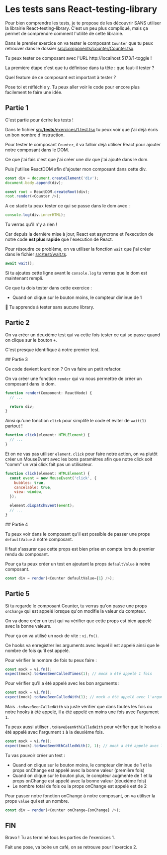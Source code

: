 # Les tests sans React-testing-library

Pour bien comprendre les tests, je te propose de les découvrir SANS utiliser
la librairie React-testing-library. C'est un peu plus compliqué, mais ça permet de
comprendre comment l'utilité de cette librairie.

Dans le premier exercice on va tester le composant `Counter` que tu peux retrouver dans
le dossier [src/components/counter/Counter.tsx](src/components/counter/Counter.tsx).

Tu peux tester ce composant avec l'URL http://localhost:5173/1-toggle !

La première étape c'est que tu définisse dans ta tête : que faut-il tester ?

Quel feature de ce composant est important à tester ?

Pose toi et réfléchie y. Tu peux aller voir le code pour encore plus facilement te
faire une idée.

## Partie 1

C'est partie pour écrire les tests !

Dans le fichier [src/**tests**/exercices/1.test.tsx](src/__tests__/exercices/1.test.tsx)
tu peux voir que j'ai déjà écris un bon nombre d'instruction.

Pour tester le composant `Counter`, il va falloir déjà utiliser React pour ajouter
notre composant dans le DOM.

Ce que j'ai fais c'est que j'ai créer une div que j'ai ajouté dans le dom.

Puis j'utilise ReactDOM afin d'ajouter mon composant dans cette div.

```js
const div = document.createElement('div');
document.body.append(div);

const root = ReactDOM.createRoot(div);
root.render(<Counter />);
```

A ce stade tu peux tester ce qui se passe dans le dom avec :

```js
console.log(div.innerHTML);
```

Tu verras qu'il n'y a rien !

Car depuis la dernière mise à jour, React est asyncrone et l'execution de notre code
**est plus rapide** que l'execution de React.

Pour résoudre ce problème, on va utiliser la fonction `wait` que j'ai créer dans le fichier [src/test/wait.ts](src/test/wait.ts).

```js
await wait();
```

Si tu ajoutes cette ligne avant le `console.log` tu verras que le dom est maintenant
rempli.

Ce que tu dois tester dans cette exercice :

- Quand on clique sur le bouton moins, le compteur diminue de 1

💌 Tu apprends à tester sans aucune library.

## Partie 2

On va créer un deuxième test qui va cette fois tester ce qui se passe quand on clique
sur le bouton `+`.

C'est presque identifique à notre premier test.

## Partie 3

Ce code devient lourd non ? On va faire un petit refactor.

On va créer une fonction `render` qui va nous permettre de créer un composant dans le
dom.

```js
function render(Component: ReactNode) {
  // ...

  return div;
}
```

Ainsi qu'une fonction `click` pour simplifé le code et éviter de `wait(1)` partout !

```js
function click(element: HTMLElement) {
  // ...
}
```

Et on ne vas pas utiliser `element.click` pour faire notre action, on va plutôt
créer un MouseEvent avec les bons paramètres afin que notre click soit "comm" un vrai
click fait pas un utilisateur.

```js
function click(element: HTMLElement) {
  const event = new MouseEvent('click', {
    bubbles: true,
    cancelable: true,
    view: window,
  });

  element.dispatchEvent(event);
  // ...
}
```

## Partie 4

Tu peux voir dans le composant qu'il est possible de passer une props `defaultValue` à notre composant.

Il faut s'assurer que cette props est bien prise en compte lors du premier rendu du composant.

Pour ça tu peux créer un test en ajoutant la props `defaultValue` à notre composant.

```js
const div = render(<Counter defaultValue={1} />);
```

## Partie 5

Si tu regarde le composant Counter, tu verras qu'on passe une props `onChange` qui est
appelé lorsque qu'on modifie la valeur du compteur.

On va donc créer un test qui va vérifier que cette props est bien appelé avec la bonne
valeurs.

Pour ça on va utilisé un `mock` de vite : `vi.fn()`.

Ce hooks va enregistrer les arguments avec lequel il est appelé ainsi que le nombre
de fois qu'il est appelé.

Pour vérifier le nombre de fois tu peux faire :

```js
const mock = vi.fn();
expect(mock).toHaveBeenCalledTimes(1); // mock a été appelé 1 fois
```

Pour vérifier qu'il a été appelé avec les bon arguments :

```js
const mock = vi.fn();
expect(mock).toHaveBeenCalledWith(1); // mock a été appelé avec l'argument 1
```

Mais `.toHaveBeenCalledWith` va juste vérifier que dans toutes les fois ou notre hooks
à été appelé, il a été appelé en moins une fois avec l'argument `1`.

Tu peux aussi utiliser `.toHaveBeenNthCalledWith` pour vérifier que le hooks a été
appelé avec l'argument `1` à la deuxième fois.

```js
const mock = vi.fn();
expect(mock).toHaveBeenNthCalledWith(2, 1); // mock a été appelé avec l'argument 1 à la deuxième fois
```

Tu vas pouvoir créer un test :

- Quand on clique sur le bouton moins, le compteur diminue de 1 et la props onChange est appelé avec la bonne valeur (première fois)
- Quand on clique sur le bouton plus, le compteur augmente de 1 et la props onChange est appelé avec la bonne valeur (deuxième fois)
- Le nombre total de fois ou la props onChange est appelé est de 2

Pour passer notre fonction onChange à notre composant, on va utiliser la props `value` qui est un nombre.

```js
const div = render(<Counter onChange={onChange} />);
```

## FIN

Bravo ! Tu as terminé tous les parties de l'exercices 1.

Fait une pose, va boire un café, on se retrouve pour l'exercice 2.
